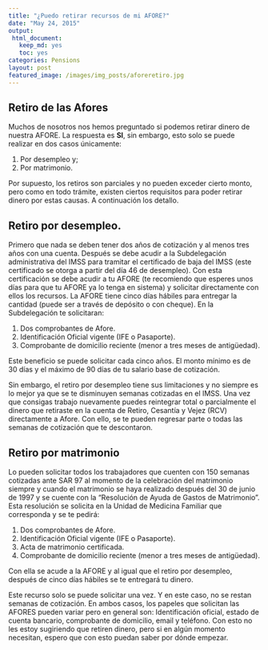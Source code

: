 ```yaml
---
title: "¿Puedo retirar recursos de mi AFORE?"
date: "May 24, 2015"
output: 
 html_document: 
   keep_md: yes
   toc: yes
categories: Pensions
layout: post
featured_image: /images/img_posts/aforeretiro.jpg
---
```

## Retiro de las Afores

Muchos de nosotros nos hemos preguntado si podemos retirar dinero de nuestra AFORE. La respuesta es **SI**, sin embargo, esto solo se puede realizar en dos casos únicamente: 

1. Por desempleo y;
2. Por matrimonio. 

Por supuesto, los retiros son parciales y no pueden exceder cierto monto, pero como en todo trámite, existen ciertos requisitos para poder retirar dinero por estas causas. A continuación los detallo.


## Retiro por desempleo.

Primero que nada se deben tener dos años de cotización y al menos tres años con una cuenta. Después se debe acudir a la Subdelegación administrativa del IMSS para tramitar el certificado de baja del IMSS (este certificado se otorga a partir del día 46 de desempleo). Con esta certificación se debe acudir a tu AFORE (te recomiendo que esperes unos días para que tu AFORE ya lo tenga en sistema) y solicitar directamente con ellos los recursos. La AFORE tiene cinco días hábiles para entregar la cantidad (puede ser a través de depósito o con cheque).  En la Subdelegación te solicitaran:

1. Dos comprobantes de Afore.
2. Identificación Oficial vigente (IFE o Pasaporte).
3. Comprobante de domicilio reciente (menor a tres meses de antigüedad).

Este beneficio se puede solicitar cada cinco años. El monto mínimo es de 30 días y el máximo de 90 días de tu salario base de cotización.

Sin embargo, el retiro por desempleo tiene sus limitaciones y no siempre es lo mejor ya que se te disminuyen semanas cotizadas en el IMSS. Una vez que consigas trabajo nuevamente puedes reintegrar total o parcialmente el dinero que retiraste en la cuenta de Retiro, Cesantía y Vejez (RCV) directamente a Afore. Con ello, se te pueden regresar parte o todas las semanas de cotización que te descontaron.

## Retiro por matrimonio

Lo pueden solicitar todos los trabajadores que cuenten con  150 semanas cotizadas ante SAR 97 al momento de la celebración del matrimonio siempre y cuando el matrimonio se haya realizado  después del 30 de junio de 1997 y se cuente con la “Resolución de Ayuda de Gastos de Matrimonio”. Esta resolución se solicita en la Unidad de Medicina Familiar que corresponda y se te pedirá:

1. Dos comprobantes de Afore.
2. Identificación Oficial vigente (IFE o Pasaporte).
3. Acta de matrimonio certificada.
4. Comprobante de domicilio reciente (menor a tres meses de antigüedad).

Con ella se acude a la AFORE y al igual que el retiro por desempleo, después de cinco días hábiles se te entregará tu dinero. 

Este recurso solo se puede solicitar una vez. Y en este caso, no se restan semanas de cotización. En ambos casos, los papeles que solicitan las AFORES pueden variar pero en general son: Identificación oficial, estado de cuenta bancario, comprobante de domicilio, email y teléfono. Con esto no les estoy sugiriendo que retiren dinero, pero si en algún momento necesitan, espero que con esto puedan saber por dónde empezar.
